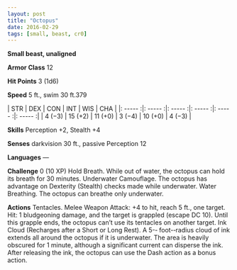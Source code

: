 ```yaml
---
layout: post
title: "Octopus"
date: 2016-02-29
tags: [small, beast, cr0]
---
```


**Small beast, unaligned**

**Armor Class** 12

**Hit Points** 3 (1d6)

**Speed** 5 ft., swim 30 ft.379

|   STR   |   DEX   |   CON   |   INT   |   WIS   |   CHA   |
|: ----- :|: ----- :|: ----- :|: ----- :|: ----- :|: ----- :|
| 4 (−3) | 15 (+2) | 11 (+0) | 3 (−4) | 10 (+0) | 4 (−3) |

**Skills** Perception +2, Stealth +4 

**Senses** darkvision 30 ft., passive Perception 12 

**Languages** — 

**Challenge** 0 (10 XP) Hold Breath. While out of water, the octopus can hold its breath for 30 minutes. Underwater Camouflage. The octopus has advantage on Dexterity (Stealth) checks made while underwater. Water Breathing. The octopus can breathe only underwater. 

**Actions** Tentacles. Melee Weapon Attack: +4 to hit, reach 5 ft., one target. Hit: 1 bludgeoning damage, and the target is grappled (escape DC 10). Until this grapple ends, the octopus can’t use its tentacles on another target. Ink Cloud (Recharges after a Short or Long Rest). A 5-­‐ foot-­‐radius cloud of ink extends all around the octopus if it is underwater. The area is heavily obscured for 1 minute, although a significant current can disperse the ink. After releasing the ink, the octopus can use the Dash action as a bonus action.